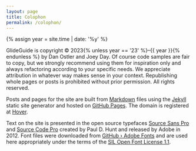 ```yaml
---
layout: page
title: Colophon
permalink: /colophon/
---
```


{% assign year = site.time | date: '%y' %}

GlideGuide is copyright &copy; 2023{% unless year == '23' %}–{{ year }}{% endunless %} by Dan Ostler and Joey Day. Of course code samples are fair to copy, but we strongly recommend using them for inspiration only and always refactoring according to your specific needs. We appreciate attribution in whatever way makes sense in your context. Republishing whole pages or posts is prohibited without prior permission. All rights reserved.

Posts and pages for the site are built from [Markdown](https://daringfireball.net/projects/markdown/) files using the [Jekyll](https://jekyllrb.com/) static site generator and hosted on [GitHub Pages](https://pages.github.com/). The domain is registered at [Hover](https://hover.com).

Text on the site is presented in the open source typefaces [Source Sans Pro](https://en.wikipedia.org/wiki/Source_Sans) and [Source Code Pro](https://en.wikipedia.org/wiki/Source_Code_Pro) created by Paul D. Hunt and released by Adobe in 2012. Font files were downloaded from [GitHub › Adobe Fonts](https://github.com/adobe-fonts) and are used here appropriately under the terms of the [SIL Open Font License 1.1](https://en.wikipedia.org/wiki/SIL_Open_Font_License).